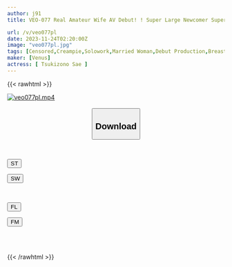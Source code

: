 ```yaml
---
author: j91
title: VEO-077 Real Amateur Wife AV Debut! ! Super Large Newcomer Super Cool Beauty Big Breasts Beautiful Wife Sae Tsukizono

url: /v/veo077pl
date: 2023-11-24T02:20:00Z
image: "veo077pl.jpg"
tags: [Censored,Creampie,Solowork,Married Woman,Debut Production,Breasts,Mature Woman	 ]
maker: [Venus]
actress: [ Tsukizono Sae ]
---
```



{{< rawhtml >}}

<div class="video" data-videoid="0188DkMl4xUeqv">
    <a href="javascript:;">
        <img src="/v/veo077pl/veo077pl.jpg" width="WIDTH" height="HEIGHT" alt="veo077pl.mp4" loading="lazy">
    </a>
</div>

<script type="text/javascript" src="https://j91.asia/asset/on-demand-st.js"></script>

<br>
  <link rel="stylesheet" href="https://j91.asia/asset/bs5.css">
  
  <center>
  <button class="btn btn-primary" type="button" data-bs-toggle="collapse" data-bs-target=".multi-collapse" aria-expanded="false" aria-controls="multiCollapseExample1 multiCollapseExample2"><h2>Download</h2></button></center>
</p>
<div class="row">
  <div class="col">
    <div class="collapse multi-collapse" id="multiCollapseExample1">
      <div class="card card-body">
	      	      <br>
<div class="buttons">  
<p><a href="https://streamtape.to/v/0188DkMl4xUeqv" target="_blank"><button class="btn-hover color-3"><i class="fa fa-download"></i> ST</button></a></p>
<p><a href="https://flaswish.com/0ynmqpyq590h" target="_blank"><button class="btn-hover color-2"><i class="fa fa-download"></i> SW</button></a></p></div>
    </div>
  </div>
</div>
  <div class="col">
    <div class="collapse multi-collapse" id="multiCollapseExample2">
      <div class="card card-body">
	      <br>
<div class="buttons">
<p><a href="javascript:;" target="_blank"><button class="btn-hover color-9"><i class="fa fa-download"></i> FL</button></a></p>
<p><a href="javascript:;" target="_blank"><button class="btn-hover color-8"><i class="fa fa-download"></i> FM</button></a></p></div>
<br><br>
      </div>
    </div>
  </div>
</div>

{{< /rawhtml >}}
